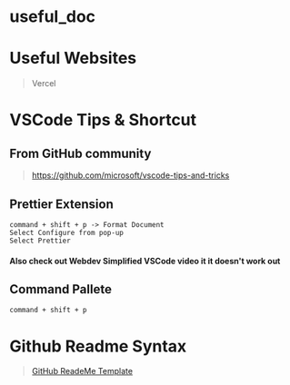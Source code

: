 # useful_doc

# Useful Websites
> Vercel

# VSCode Tips & Shortcut

## From GitHub community
> https://github.com/microsoft/vscode-tips-and-tricks

## Prettier Extension
```
command + shift + p -> Format Document
Select Configure from pop-up 
Select Prettier
```
#### Also check out Webdev Simplified VSCode video it it doesn't work out 

## Command Pallete

```
command + shift + p
```

## 

# Github Readme Syntax
> [GitHub ReadeMe Template](https://bulldogjob.com/news/449-how-to-write-a-good-readme-for-your-github-project)
